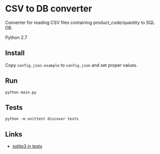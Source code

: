 # CSV to DB converter

Converter for reading CSV files containing product_code/quantity to SQL DB.

Python 2.7

## Install

Copy `config.json.example` to `config.json` and set proper values.

## Run

    python main.py

## Tests

    python -m unittest discover tests

## Links

- [sqlite3 in tests](https://docs.python.org/2/library/sqlite3.html)
